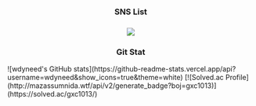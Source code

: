 

<!--
**wdyneed/wdyneed** is a ✨ _special_ ✨ repository because its `README.md` (this file) appears on your GitHub profile.

Here are some ideas to get you started:

- 🔭 I’m currently working on ...
- 🌱 I’m currently learning ...
- 👯 I’m looking to collaborate on ...
- 🤔 I’m looking for help with ...
- 💬 Ask me about ...
- 📫 How to reach me: ...
- 😄 Pronouns: ...
- ⚡ Fun fact: ...
-->

<center>
  
</center>

<div align="center"> 
  <h3>
     SNS List
  <h3>
 <a href="https://blog.naver.com/zlsoq" target="_blank"><img src="https://img.shields.io/badge/Blog-gray? style=flat-square&logo=naver&logoColor=#03C75A"/></a>
</div>
<h3 align="center">
  Git Stat
</h3>
![wdyneed's GitHub stats](https://github-readme-stats.vercel.app/api?username=wdyneed&show_icons=true&theme=white)
[![Solved.ac Profile](http://mazassumnida.wtf/api/v2/generate_badge?boj=gxc1013)](https://solved.ac/gxc1013/)
  



